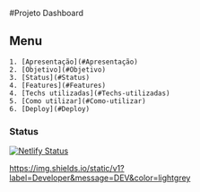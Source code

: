 #Projeto Dashboard

## Menu

    1. [Apresentação](#Apresentação)
    2. [Objetivo](#Objetivo)
    3. [Status](#Status)
    4. [Features](#Features)
    4. [Techs utilizadas](#Techs-utilizadas)
    5. [Como utilizar](#Como-utilizar)
    6. [Deploy](#Deploy)

### Status

[![Netlify Status](https://api.netlify.com/api/v1/badges/5433c841-e738-419e-912f-d93faeac3678/deploy-status)](https://app.netlify.com/sites/jose-carlos-rodrigues-dashboard/deploys)

https://img.shields.io/static/v1?label=Developer&message=DEV&color=lightgrey
